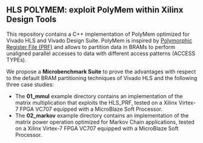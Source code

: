 ## HLS POLYMEM: exploit PolyMem within Xilinx Design Tools ##

This repository contains a C++ implementation of PolyMem optimized for Vivado HLS and Vivado Design Suite.
PolyMem is inspired by [Polymorphic Register File (PRF)](https://repository.tudelft.nl/islandora/object/uuid:6da2ee07-99df-450d-93bd-2367725f4f70/datastream/OBJ) and allows to partition data in BRAMs 
to perform unaligned parallel accesses to data with different access patterns (ACCESS TYPEs).

We propose a **Microbenchmark Suite** to prove the advantages with respect to the default BRAM partitioning techniques of Vivado HLS and the following three case studies:
* The **01_mmul** example directory contains an implementation of the matrix multiplication that exploits the HLS_PRF, tested on a Xilinx Virtex-7 FPGA VC707 equipped with a MicroBlaze Soft Processor. 
* The **02_markov** example directory contains an implementation of the matrix power operation optimized for Markov Chain applications, tested on a Xilinx Virtex-7 FPGA VC707 equipped with a MicroBlaze Soft Processor. 

